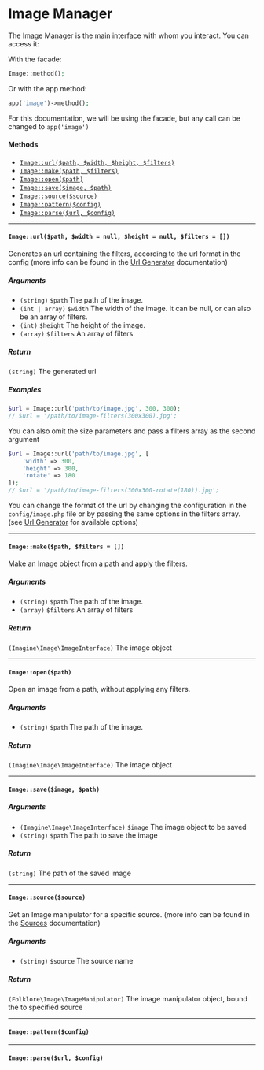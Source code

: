 Image Manager
================================================
The Image Manager is the main interface with whom you interact. You can access it:

With the facade:
```php
Image::method();
```

Or with the app method:
```php
app('image')->method();
```

For this documentation, we will be using the facade, but any call can be changed to `app('image')`

#### Methods

- [`Image::url($path, $width, $height, $filters)`]()
- [`Image::make($path, $filters)`]()
- [`Image::open($path)`]()
- [`Image::save($image, $path)`]()
- [`Image::source($source)`]()
- [`Image::pattern($config)`]()
- [`Image::parse($url, $config)`]()

---

#### `Image::url($path, $width = null, $height = null, $filters = [])`
Generates an url containing the filters, according to the url format in the config (more info can be found in the [Url Generator](url.md) documentation)

##### Arguments
- `(string)` `$path` The path of the image.
- `(int | array)` `$width` The width of the image. It can be null, or can also be an array of filters.
- `(int)` `$height` The height of the image.
- `(array)` `$filters` An array of filters

##### Return
`(string)` The generated url

##### Examples

```php
$url = Image::url('path/to/image.jpg', 300, 300);
// $url = '/path/to/image-filters(300x300).jpg';
```

You can also omit the size parameters and pass a filters array as the second argument
```php
$url = Image::url('path/to/image.jpg', [
    'width' => 300,
    'height' => 300,
    'rotate' => 180
]);
// $url = '/path/to/image-filters(300x300-rotate(180)).jpg';
```

You can change the format of the url by changing the configuration in the `config/image.php` file or by passing the same options in the filters array. (see [Url Generator](url.md) for available options)

---

#### `Image::make($path, $filters = [])`
Make an Image object from a path and apply the filters.

##### Arguments
- `(string)` `$path` The path of the image.
- `(array)` `$filters` An array of filters

##### Return
`(Imagine\Image\ImageInterface)` The image object

---

#### `Image::open($path)`
Open an image from a path, without applying any filters.

##### Arguments
- `(string)` `$path` The path of the image.

##### Return
`(Imagine\Image\ImageInterface)` The image object

---

#### `Image::save($image, $path)`

##### Arguments
- `(Imagine\Image\ImageInterface)` `$image` The image object to be saved
- `(string)` `$path` The path to save the image

##### Return
`(string)` The path of the saved image

---

#### `Image::source($source)`
Get an Image manipulator for a specific source. (more info can be found in the [Sources](sources.md) documentation)

##### Arguments
- `(string)` `$source` The source name

##### Return
`(Folklore\Image\ImageManipulator)` The image manipulator object, bound the to specified source

---

#### `Image::pattern($config)`

---

#### `Image::parse($url, $config)`
